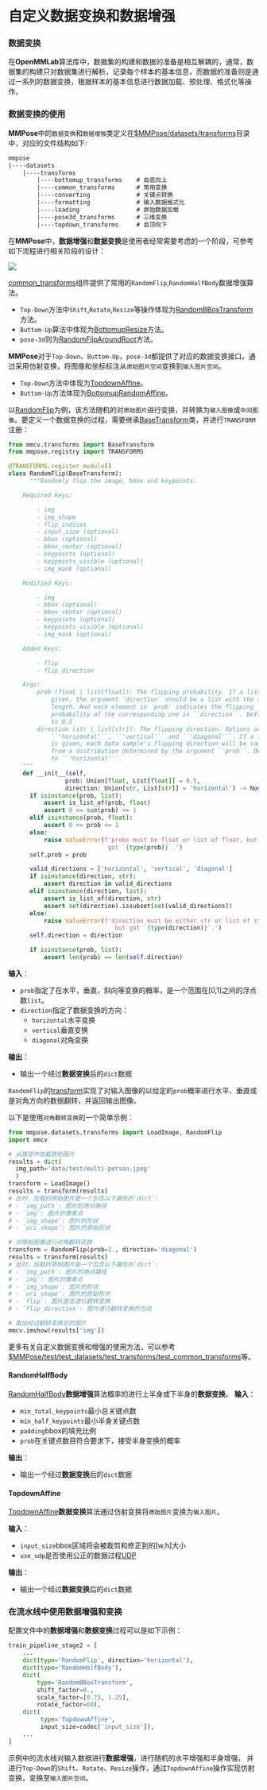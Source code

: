 # 自定义数据变换和数据增强

### 数据变换

在**OpenMMLab**算法库中，数据集的构建和数据的准备是相互解耦的，通常，数据集的构建只对数据集进行解析，记录每个样本的基本信息，而数据的准备则是通过一系列的数据变换，根据样本的基本信息进行数据加载、预处理、格式化等操作。

### 数据变换的使用

**MMPose**中的`数据变换`和`数据增强`类定义在[$MMPose/datasets/transforms](https://github.com/open-mmlab/mmpose/tree/dev-1.x/mmpose/datasets/transforms)目录中，对应的文件结构如下:

```txt
mmpose
|----datasets
    |----transforms
        |----bottomup_transforms    # 自底向上
        |----common_transforms      # 常用变换
        |----converting             # 关键点转换
        |----formatting             # 输入数据格式化
        |----loading                # 原始数据加载
        |----pose3d_transforms      # 三维变换
        |----topdown_transforms     # 自顶向下
```

在**MMPose**中，**数据增强**和**数据变换**是使用者经常需要考虑的一个阶段，可参考如下流程进行相关阶段的设计：

[![](https://mermaid.ink/img/pako:eNp9UT1LA0EQ_SvH1knhXXeFhYpfWIQklVwz3s7mFvd2jr09JIaAjQQRRLAU0Ua0t5X8m4v-DHcThPOIqfbNe2_fMDMTlhJHFjOh6CLNwNjgpJ_oICirs5GBIguGBnQpyOTlluf3lSz8ewhK7BAfe9wnC1aS9niQSWGXJJbyEj3aJUXmWFpLxpeo-T8NQs8foEYDFodgRmg3f4g834P0vEclHumiavrru-f67bZ-nH_dzIJud7s9yUpfvMwWH-_r9Ea5lL_nD_X16ypvg_507yLrq09vaVGtLuHflLAlR42EdUNErMNyNDlI7u438e6E2QxzTFjsIEcBlbIJS_TUWaGyNBjrlMXWVNhhVcHdlvckuKXmLBagSscWoE-JfuvpD2uI1Wk?type=png)](https://mermaid-js.github.io/mermaid-live-editor/edit#pako:eNp9UT1LA0EQ_SvH1knhXXeFhYpfWIQklVwz3s7mFvd2jr09JIaAjQQRRLAU0Ua0t5X8m4v-DHcThPOIqfbNe2_fMDMTlhJHFjOh6CLNwNjgpJ_oICirs5GBIguGBnQpyOTlluf3lSz8ewhK7BAfe9wnC1aS9niQSWGXJJbyEj3aJUXmWFpLxpeo-T8NQs8foEYDFodgRmg3f4g834P0vEclHumiavrru-f67bZ-nH_dzIJud7s9yUpfvMwWH-_r9Ea5lL_nD_X16ypvg_507yLrq09vaVGtLuHflLAlR42EdUNErMNyNDlI7u438e6E2QxzTFjsIEcBlbIJS_TUWaGyNBjrlMXWVNhhVcHdlvckuKXmLBagSscWoE-JfuvpD2uI1Wk)

[common_transforms](https://github.com/open-mmlab/mmpose/blob/dev-1.x/mmpose/datasets/transforms/common_transforms.py)组件提供了常用的`RandomFlip`,`RandomHalfBody`数据增强算法。

- `Top-Down`方法中`Shift`,`Rotate`,`Resize`等操作体现为[RandomBBoxTransform](https://github.com/open-mmlab/mmpose/blob/dev-1.x/mmpose/datasets/transforms/common_transforms.py#L435)方法。
- `Buttom-Up`算法中体现为[BottomupResize](https://github.com/open-mmlab/mmpose/blob/dev-1.x/mmpose/datasets/transforms/bottomup_transforms.py#L327)方法。
- `pose-3d`则为[RandomFlipAroundRoot](https://github.com/open-mmlab/mmpose/blob/dev-1.x/mmpose/datasets/transforms/pose3d_transforms.py#L13)方法。

**MMPose**对于`Top-Down`、`Buttom-Up`，`pose-3d`都提供了对应的数据变换接口。通过采用仿射变换，将图像和坐标标注从`原始图片空间`变换到`输入图片空间`。

- `Top-Down`方法中体现为[TopdownAffine](https://github.com/open-mmlab/mmpose/blob/dev-1.x/mmpose/datasets/transforms/topdown_transforms.py#L14)。
- `Buttom-Up`方法体现为[BottomupRandomAffine](https://github.com/open-mmlab/mmpose/blob/dev-1.x/mmpose/datasets/transforms/bottomup_transforms.py#L134)。

以[RandomFlip](https://github.com/open-mmlab/mmpose/blob/main/mmpose/datasets/transforms/common_transforms.py)为例，该方法随机的对`原始图片`进行变换，并转换为`输入图像`或`中间图像`。要定义一个数据变换的过程，需要继承[BaseTransform](https://github.com/open-mmlab/mmcv/blob/main/mmcv/transforms/base.py)类，并进行`TRANSFORM`注册：

```python
from mmcv.transforms import BaseTransform
from mmpose.registry import TRANSFORMS

@TRANSFORMS.register_module()
class RandomFlip(BaseTransform):
      """Randomly flip the image, bbox and keypoints.

    Required Keys:

        - img
        - img_shape
        - flip_indices
        - input_size (optional)
        - bbox (optional)
        - bbox_center (optional)
        - keypoints (optional)
        - keypoints_visible (optional)
        - img_mask (optional)

    Modified Keys:

        - img
        - bbox (optional)
        - bbox_center (optional)
        - keypoints (optional)
        - keypoints_visible (optional)
        - img_mask (optional)

    Added Keys:

        - flip
        - flip_direction

    Args:
        prob (float | list[float]): The flipping probability. If a list is
            given, the argument `direction` should be a list with the same
            length. And each element in `prob` indicates the flipping
            probability of the corresponding one in ``direction``. Defaults
            to 0.5
        direction (str | list[str]): The flipping direction. Options are
            ``'horizontal'``, ``'vertical'`` and ``'diagonal'``. If a list is
            is given, each data sample's flipping direction will be sampled
            from a distribution determined by the argument ``prob``. Defaults
            to ``'horizontal'``.
    """
    def __init__(self,
                prob: Union[float, List[float]] = 0.5,
                direction: Union[str, List[str]] = 'horizontal') -> None:
      if isinstance(prob, list):
          assert is_list_of(prob, float)
          assert 0 <= sum(prob) <= 1
      elif isinstance(prob, float):
          assert 0 <= prob <= 1
      else:
          raise ValueError(f'probs must be float or list of float, but \
                            got `{type(prob)}`.')
      self.prob = prob

      valid_directions = ['horizontal', 'vertical', 'diagonal']
      if isinstance(direction, str):
          assert direction in valid_directions
      elif isinstance(direction, list):
          assert is_list_of(direction, str)
          assert set(direction).issubset(set(valid_directions))
      else:
          raise ValueError(f'direction must be either str or list of str, \
                              but got `{type(direction)}`.')
      self.direction = direction

      if isinstance(prob, list):
          assert len(prob) == len(self.direction)
```

**输入**：

- `prob`指定了在水平，垂直，斜向等变换的概率，是一个范围在\[0,1\]之间的浮点数`list`。
- `direction`指定了数据变换的方向：
  - `horizontal`水平变换
  - `vertical`垂直变换
  - `diagonal`对角变换

**输出**：

- 输出一个经过**数据变换**后的`dict`数据

`RandomFlip`的[transform](https://github.com/open-mmlab/mmpose/blob/main/mmpose/datasets/transforms/common_transforms.py#L187)实现了对输入图像的以给定的`prob`概率进行水平、垂直或是对角方向的数据翻转，并返回输出图像。

以下是使用`对角翻转变换`的一个简单示例：

```python
from mmpose.datasets.transforms import LoadImage, RandomFlip
import mmcv

# 从路径中加载原始图片
results = dict(
  img_path='data/test/multi-person.jpeg'
  )
transform = LoadImage()
results = transform(results)
# 此时，加载的原始图片是一个包含以下属性的`dict`:
# - `img_path`: 图片的绝对路径
# - `img`: 图片的像素点
# - `img_shape`: 图片的形状
# - `ori_shape`: 图片的原始形状

# 对原始图像进行对角翻转变换
transform = RandomFlip(prob=1., direction='diagonal')
results = transform(results)
# 此时，加载的原始图片是一个包含以下属性的`dict`:
# - `img_path`: 图片的绝对路径
# - `img`: 图片的像素点
# - `img_shape`: 图片的形状
# - `ori_shape`: 图片的原始形状
# - `flip`: 图片是否进行翻转变换
# - `flip_direction`: 图片进行翻转变换的方向

# 取出经过翻转变换后的图片
mmcv.imshow(results['img'])
```

更多有关自定义数据变换和增强的使用方法，可以参考[$MMPose/test/test_datasets/test_transforms/test_common_transforms](https://github.com/open-mmlab/mmpose/blob/main/tests/test_datasets/test_transforms/test_common_transforms.py#L59)等。

#### RandomHalfBody

[RandomHalfBody](https://github.com/open-mmlab/mmpose/blob/dev-1.x/mmpose/datasets/transforms/common_transforms.py#L263)**数据增强**算法概率的进行上半身或下半身的**数据变换**。
**输入**：

- `min_total_keypoints`最小总关键点数
- `min_half_keypoints`最小半身关键点数
- `padding`bbox的填充比例
- `prob`在关键点数目符合要求下，接受半身变换的概率

**输出**：

- 输出一个经过**数据变换**后的`dict`数据

#### TopdownAffine

[TopdownAffine](https://github.com/open-mmlab/mmpose/blob/dev-1.x/mmpose/datasets/transforms/topdown_transforms.py#L14)**数据变换**算法通过仿射变换将`原始图片`变换为`输入图片`。

**输入**：

- `input_size`bbox区域将会被裁剪和修正到的\[w,h\]大小
- `use_udp`是否使用公正的数据过程[UDP](https://arxiv.org/abs/1911.07524)

**输出**：

- 输出一个经过**数据变换**后的`dict`数据

### 在流水线中使用数据增强和变换

配置文件中的**数据增强**和**数据变换**过程可以是如下示例：

```python
train_pipeline_stage2 = [
    ...
    dict(type='RandomFlip', direction='horizontal'),
    dict(type='RandomHalfBody'),
    dict(
        type='RandomBBoxTransform',
        shift_factor=0.,
        scale_factor=[0.75, 1.25],
        rotate_factor=60),
    dict(
         type='TopdownAffine',
         input_size=codec['input_size']),
    ...
]
```

示例中的流水线对输入数据进行**数据增强**，进行随机的水平增强和半身增强，
并进行`Top-Down`的`Shift`、`Rotate`、`Resize`操作，通过`TopdownAffine`操作实现仿射变换，变换至`输入图片空间`。
